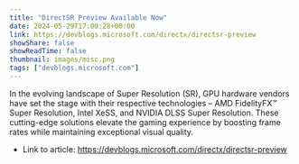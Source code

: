 ```yaml
---
title: "DirectSR Preview Available Now"
date: 2024-05-29T17:00:28+00:00
link: https://devblogs.microsoft.com/directx/directsr-preview
showShare: false
showReadTime: false
thumbnail: images/misc.png
tags: ["devblogs.microsoft.com"]
---
```

In the evolving landscape of Super Resolution (SR), GPU hardware vendors have set the stage with their respective technologies – AMD FidelityFX™ Super Resolution, Intel XeSS, and NVIDIA DLSS Super Resolution. These cutting-edge solutions elevate the gaming experience by boosting frame rates while maintaining exceptional visual quality.

- Link to article: https://devblogs.microsoft.com/directx/directsr-preview